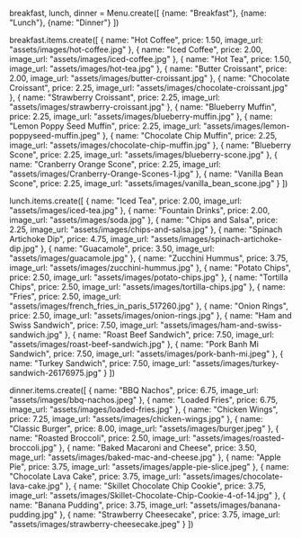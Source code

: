 breakfast, lunch, dinner = Menu.create([
  {name: "Breakfast"}, {name: "Lunch"}, {name: "Dinner"}
])

breakfast.items.create([
    {
      name: "Hot Coffee", 
      price: 1.50, 
      image_url: "assets/images/hot-coffee.jpg"
    },
    {
      name: "Iced Coffee", 
      price: 2.00, 
      image_url: "assets/images/iced-coffee.jpg"
    },
    {
      name: "Hot Tea", 
      price: 1.50, 
      image_url: "assets/images/hot-tea.jpg"
    },
    {
      name: "Butter Croissant", 
      price: 2.00, 
      image_url: "assets/images/butter-croissant.jpg"
    },
    {
      name: "Chocolate Croissant", 
      price: 2.25, 
      image_url: "assets/images/chocolate-croissant.jpg"
    },
    {
      name: "Strawberry Croissant", 
      price: 2.25, 
      image_url: "assets/images/strawberry-croissant.jpg"
    },
    {
      name: "Blueberry Muffin", 
      price: 2.25, 
      image_url: "assets/images/blueberry-muffin.jpg"
    },
    {
      name: "Lemon Poppy Seed Muffin", 
      price: 2.25, 
      image_url: "assets/images/lemon-poppyseed-muffin.jpeg"
    },
    {
      name: "Chocolate Chip Muffin", 
      price: 2.25, 
      image_url: "assets/images/chocolate-chip-muffin.jpg"
    },
    {
      name: "Blueberry Scone", 
      price: 2.25, 
      image_url: "assets/images/blueberry-scone.jpg"
    },
    {
      name: "Cranberry Orange Scone", 
      price: 2.25, 
      image_url: "assets/images/Cranberry-Orange-Scones-1.jpg"
    },
    {
    name: "Vanilla Bean Scone", 
    price: 2.25, 
    image_url: "assets/images/vanilla_bean_scone.jpg"
  }
])

  lunch.items.create([
    {
      name: "Iced Tea", 
      price: 2.00, 
      image_url: "assets/images/iced-tea.jpg"
    },
    {
      name: "Fountain Drinks", 
      price: 2.00, 
      image_url: "assets/images/soda.jpg"
    },
    {
      name: "Chips and Salsa", 
      price: 2.25, 
      image_url: "assets/images/chips-and-salsa.jpg"
    },
    {
      name: "Spinach Artichoke Dip", 
      price: 4.75, 
      image_url: "assets/images/spinach-artichoke-dip.jpg"
    },
    {
      name: "Guacamole", 
      price: 3.50, 
      image_url: "assets/images/guacamole.jpg"
    },
    {
      name: "Zucchini Hummus", 
      price: 3.75, 
      image_url: "assets/images/zucchini-hummus.jpg"
    },
    {
      name: "Potato Chips", 
      price: 2.50, 
      image_url: "assets/images/potato-chips.jpg"
    },
    {
      name: "Tortilla Chips", 
      price: 2.50, 
      image_url: "assets/images/tortilla-chips.jpg"
    },
    {
      name: "Fries", 
      price: 2.50, 
      image_url: "assets/images/french_fries_in_paris_517260.jpg"
    },
    {
      name: "Onion Rings", 
      price: 2.50, 
      image_url: "assets/images/onion-rings.jpg"
    },
    {
      name: "Ham and Swiss Sandwich", 
      price: 7.50, 
      image_url: "assets/images/ham-and-swiss-sandwich.jpg"
    },
    {
      name: "Roast Beef Sandwich", 
      price: 7.50, 
      image_url: "assets/images/roast-beef-sandwich.jpg"
    },
    {
      name: "Pork Banh Mi Sandwich", 
      price: 7.50, 
      image_url: "assets/images/pork-banh-mi.jpeg"
    },
    {
      name: "Turkey Sandwich", 
      price: 7.50, 
      image_url: "assets/images/turkey-sandwich-26176975.jpg"
    }
  ])

  dinner.items.create([
    {
      name: "BBQ Nachos", 
      price: 6.75, 
      image_url: "assets/images/bbq-nachos.jpeg"
    },
    {
      name: "Loaded Fries", 
      price: 6.75, 
      image_url: "assets/images/loaded-fries.jpg"
    },
    {
      name: "Chicken Wings", 
      price: 7.25, 
      image_url: "assets/images/chicken-wings.jpg"
    },
    {
      name: "Classic Burger", 
      price: 8.00, 
      image_url: "assets/images/burger.jpeg"
    },
    {
      name: "Roasted Broccoli", 
      price: 2.50, 
      image_url: "assets/images/roasted-broccoli.jpg"
    },
    {
      name: "Baked Macaroni and Cheese", 
      price: 3.50, 
      mage_url: "assets/images/baked-mac-and-cheese.jpg"
    },
    {
      name: "Apple Pie", 
      price: 3.75, 
      image_url: "assets/images/apple-pie-slice.jpeg"
    },
    {
      name: "Chocolate Lava Cake", 
      price: 3.75, 
      image_url: "assets/images/chocolate-lava-cake.jpg"
    },
    {
      name: "Skillet Chocolate Chip Cookie", 
      price: 3.75, 
      image_url: "assets/images/Skillet-Chocolate-Chip-Cookie-4-of-14.jpg"
    },
    {
      name: "Banana Pudding", 
      price: 3.75, 
      image_url: "assets/images/banana-pudding.jpg"
    },
    {
      name: "Strawberry Cheesecake", 
      price: 3.75, 
      image_url: "assets/images/strawberry-cheesecake.jpeg"
    }
  ])
